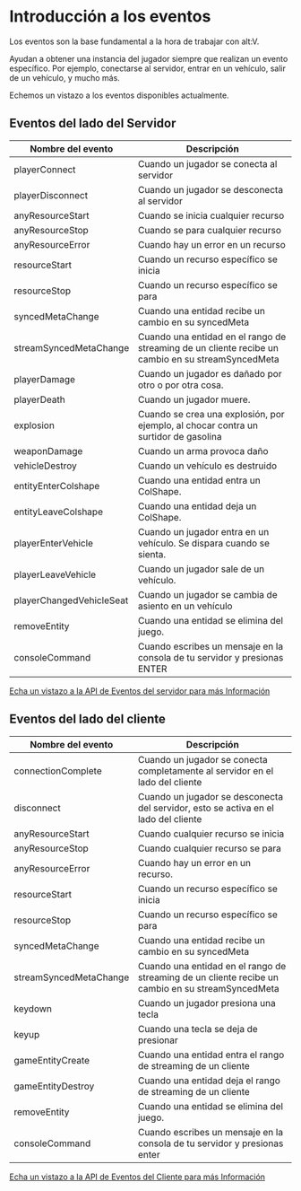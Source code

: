 # Introducción a los eventos

Los eventos son la base fundamental a la hora de trabajar con alt:V.

Ayudan a obtener una instancia del jugador siempre que realizan un evento específico. Por ejemplo, conectarse al servidor, entrar en un vehículo, salir de un vehículo, y mucho más.

Echemos un vistazo a los eventos disponibles actualmente.

## Eventos del lado del Servidor

| Nombre del evento        | Descripción                                                                                       |
| ------------------------ | ------------------------------------------------------------------------------------------------- |
| playerConnect            | Cuando un jugador se conecta al servidor                                                          |
| playerDisconnect         | Cuando un jugador se desconecta al servidor                                                       |
| anyResourceStart         | Cuando se inicia cualquier recurso                                                                |
| anyResourceStop          | Cuando se para cualquier recurso                                                                  |
| anyResourceError         | Cuando hay un error en un recurso                                                                 |
| resourceStart            | Cuando un recurso específico se inicia                                                            |
| resourceStop             | Cuando un recurso específico se para                                                              |
| syncedMetaChange         | Cuando una entidad recibe un cambio en su syncedMeta                                              |
| streamSyncedMetaChange   | Cuando una entidad en el rango de streaming de un cliente recibe un cambio en su streamSyncedMeta |
| playerDamage             | Cuando un jugador es dañado por otro o por otra cosa.                                             |
| playerDeath              | Cuando un jugador muere.                                                                          |
| explosion                | Cuando se crea una explosión, por ejemplo, al chocar contra un surtidor de gasolina               |
| weaponDamage             | Cuando un arma provoca daño                                                                       |
| vehicleDestroy           | Cuando un vehículo es destruido                                                                   |
| entityEnterColshape      | Cuando una entidad entra un ColShape.                                                             |
| entityLeaveColshape      | Cuando una entidad deja un ColShape.                                                              |
| playerEnterVehicle       | Cuando un jugador entra en un vehículo. Se dispara cuando se sienta.                              |
| playerLeaveVehicle       | Cuando un jugador sale de un vehículo.                                                            |
| playerChangedVehicleSeat | Cuando un jugador se cambia de asiento en un vehículo                                             |
| removeEntity             | Cuando una entidad se elimina del juego.                                                          |
| consoleCommand           | Cuando escribes un mensaje en la consola de tu servidor y presionas ENTER                         |

[Echa un vistazo a la API de Eventos del servidor para más Información](https://altmp.github.io/altv-typings/modules/_alt_server_.html#on)

## Eventos del lado del cliente

| Nombre del evento      | Descripción                                                                                       |
| ---------------------- | ------------------------------------------------------------------------------------------------- |
| connectionComplete     | Cuando un jugador se conecta completamente al servidor en el lado del cliente                     |
| disconnect             | Cuando un jugador se desconecta del servidor, esto se activa en el lado del cliente               |
| anyResourceStart       | Cuando cualquier recurso se inicia                                                                |
| anyResourceStop        | Cuando cualquier recurso se para                                                                  |
| anyResourceError       | Cuando hay un error en un recurso.                                                                |
| resourceStart          | Cuando un recurso específico se inicia                                                            |
| resourceStop           | Cuando un recurso específico se para                                                              |
| syncedMetaChange       | Cuando una entidad recibe un cambio en su syncedMeta                                              |
| streamSyncedMetaChange | Cuando una entidad en el rango de streaming de un cliente recibe un cambio en su streamSyncedMeta |
| keydown                | Cuando un jugador presiona una tecla                                                              |
| keyup                  | Cuando una tecla se deja de presionar                                                             |
| gameEntityCreate       | Cuando una entidad entra el rango de streaming de un cliente                                      |
| gameEntityDestroy      | Cuando una entidad deja el rango de streaming de un cliente                                       |
| removeEntity           | Cuando una entidad se elimina del juego.                                                          |
| consoleCommand         | Cuando escribes un mensaje en la consola de tu servidor y presionas enter                         |

[Echa un vistazo a la API de Eventos del Cliente para más Información](https://altmp.github.io/altv-typings/modules/_alt_client_.html#on)
